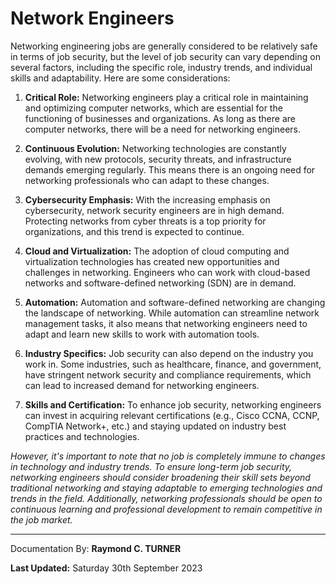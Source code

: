 # Network Engineers

Networking engineering jobs are generally considered to be relatively safe in terms of job security, but the level of job security can vary depending on several factors, including the specific role, industry trends, and individual skills and adaptability. Here are some considerations:

1. **Critical Role:** Networking engineers play a critical role in maintaining and optimizing computer networks, which are essential for the functioning of businesses and organizations. As long as there are computer networks, there will be a need for networking engineers.

2. **Continuous Evolution:** Networking technologies are constantly evolving, with new protocols, security threats, and infrastructure demands emerging regularly. This means there is an ongoing need for networking professionals who can adapt to these changes.

3. **Cybersecurity Emphasis:** With the increasing emphasis on cybersecurity, network security engineers are in high demand. Protecting networks from cyber threats is a top priority for organizations, and this trend is expected to continue.

4. **Cloud and Virtualization:** The adoption of cloud computing and virtualization technologies has created new opportunities and challenges in networking. Engineers who can work with cloud-based networks and software-defined networking (SDN) are in demand.

5. **Automation:** Automation and software-defined networking are changing the landscape of networking. While automation can streamline network management tasks, it also means that networking engineers need to adapt and learn new skills to work with automation tools.

6. **Industry Specifics:** Job security can also depend on the industry you work in. Some industries, such as healthcare, finance, and government, have stringent network security and compliance requirements, which can lead to increased demand for networking engineers.

7. **Skills and Certification:** To enhance job security, networking engineers can invest in acquiring relevant certifications (e.g., Cisco CCNA, CCNP, CompTIA Network+, etc.) and staying updated on industry best practices and technologies.

*However, it's important to note that no job is completely immune to changes in technology and industry trends. To ensure long-term job security, networking engineers should consider broadening their skill sets beyond traditional networking and staying adaptable to emerging technologies and trends in the field. Additionally, networking professionals should be open to continuous learning and professional development to remain competitive in the job market.*

---

Documentation By: **Raymond C. TURNER**

**Last Updated:** Saturday 30th September 2023